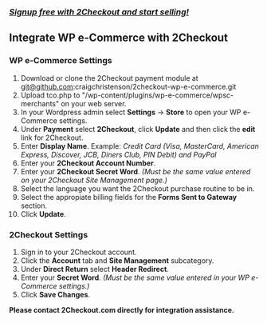### _[Signup free with 2Checkout and start selling!](https://www.2checkout.com/referral?r=git2co)_

Integrate WP e-Commerce with 2Checkout
----------------------------------------

### WP e-Commerce Settings

1. Download or clone the 2Checkout payment module at git@github.com:craigchristenson/2checkout-wp-e-commerce.git
2. Upload tco.php to "/wp-content/plugins/wp-e-commerce/wpsc-merchants" on your web server.
3. In your Wordpress admin select **Settings** -> **Store** to open your WP e-Commerce settings.
4. Under **Payment** select **2Checkout**, click **Update** and then click the **edit** link for 2Checkout.
5. Enter **Display Name**. Example: _Credit Card (Visa, MasterCard, American Express, Discover, JCB, Diners Club, PIN Debit) and PayPal_
6. Enter your **2Checkout Account Number**. 
7. Enter your **2Checkout Secret Word**. _(Must be the same value entered on your 2Checkout Site Management page.)_
8. Select the language you want the 2Checkout purchase routine to be in.
9. Select the appropiate billing fields for the **Forms Sent to Gateway** section.
10. Click **Update**.

### 2Checkout Settings

1. Sign in to your 2Checkout account. 
2. Click the **Account** tab and **Site Management** subcategory. 
3. Under **Direct Return** select **Header Redirect**.
4. Enter your **Secret Word**. _(Must be the same value entered in your WP e-Commerce settings.)_
5. Click **Save Changes**. 

**Please contact 2Checkout.com directly for integration assistance.**
